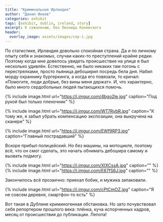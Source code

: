 ```yaml
---
title: "Криминальная Ирландия"
author: "Данил Инеев"
categories: exhibit
tags: [exhibit, dublin, ireland, story]
excerpt: К сожалению, без Леонида Каневского
header:
  overlay_image: assets/images/cop-1.jpg
---
```


По статистике, Ирландия довольно спокойная страна. Да и по личному опыту себя и знакомых, случаи каких-то преступлений крайне редки. Поэтому когда мне довелось увидеть происшествие на улице я был несколько удивлён. Естественно, не было никаких там погонь с перестрелками, просто пьяница дебоширил посредь бела дня. Набил морду охраннику бургеркинга, а когда его повязали, то кричал: «Помогите, люди добрые, без вины меня держат». И, что характерно, было много сердобольных людей пытающихся помочь.

{% include image.html url="https://i.imgur.com/4bgo2Ie.jpg" caption="Под рукой был только пленочник" %}

{% include image.html url="https://i.imgur.com/WT7RvbR.jpg" caption="К тому же, я забыл убрать компенсацию экспозиции, она выкручена на сканере" %}

{% include image.html url="https://i.imgur.com/EWf9RP3.jpg" caption="Главный пострадавший" %}

Вскоре прибыл полицейский. Но без машины, на мотоцикле, поэтому всё, что он смог сделать, это начать обнимать дебошира самому и вызвать подмогу. 

{% include image.html url="https://i.imgur.com/XIXCssA.jpg" caption="" %}
{% include image.html url="https://i.imgur.com/E67fS6J.jpg" caption="" %}

Закончилось всё прозаично: приехал бобик, и мужика запаковали. 

{% include image.html url="https://i.imgur.com/cPtCmOZ.jpg" caption="Я не совсем деревня, смартфон-то есть" %}

Вот такая в Дублине криминогенная обстановка. Но зато почувствовал себя репортером прошлого века: плёнка, куча испорченных кадров, месяц от происшествия до публикации. Лепота!

